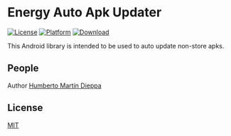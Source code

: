 # Energy Auto Apk Updater


[![License](https://img.shields.io/badge/License-MIT-blue.svg)](https://opensource.org/licenses/MIT) [![Platform](https://img.shields.io/badge/platform-android-green.svg)](http://developer.android.com) [![Download](https://api.bintray.com/packages/energysistem/maven/Energy_Auto_Apk_Updater/images/download.svg) ](https://bintray.com/energysistem/maven/Energy_Auto_Apk_Updater/_latestVersion)

This Android library is intended to be used to auto update non-store apks.

## People

Author [Humberto Martín Dieppa](https://github.com/martppa)

## License

[MIT](LICENSE)
